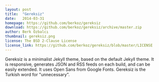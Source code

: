 ```yaml
---
layout: post
title:  "Gereksiz"
date:   2014-03-31
homepage: https://github.com/berkoz/gereksiz
download: https://github.com/berkoz/gereksiz/archive/master.zip 
author: Berk Özbalcı
thumbnail: gereksiz.png
license: The BSD 2-Clause License
license_link: https://github.com/berkoz/gereksiz/blob/master/LICENSE
---
```


Gereksiz is a minimalist Jekyll theme, based on the default Jekyll theme. It is responsive, generates JSON and RSS feeds on each build, and can be easily extended. It uses Open Sans from Google Fonts. Gereksiz is the Turkish word for "unnecessary".
